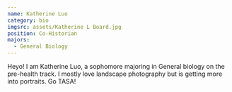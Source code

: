 ```yaml
---
name: Katherine Luo
category: bio
imgsrc: assets/Katherine L Board.jpg
position: Co-Historian
majors:
  - General Biology
---
```

Heyo! I am Katherine Luo, a sophomore majoring in General biology on the pre-health track. I mostly love landscape photography but is getting more into portraits. Go TASA!
